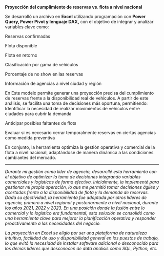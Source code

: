 **Proyección del cumplimiento de reservas vs. flota a nivel nacional**

Se desarrolló un archivo en **Excel** utilizando programación con **Power Query, Power Pivot y lenguaje DAX,** con el objetivo de integrar y analizar variables clave como:

Reservas confirmadas

Flota disponible

Flota en retorno

Clasificación por gama de vehículos

Porcentaje de no show en las reservas

Información de agencias a nivel ciudad y región

En Este modelo permite generar una proyección precisa del cumplimiento de reservas frente a la disponibilidad real de vehículos. A partir de este análisis, se facilita una toma de decisiones más oportuna, permitiendo:
Identificar la necesidad de realizar movimientos de vehículos entre ciudades para cubrir la demanda

Anticipar posibles faltantes de flota

Evaluar si es necesario cerrar temporalmente reservas en ciertas agencias como medida preventiva

En conjunto, la herramienta optimiza la gestión operativa y comercial de la flota a nivel nacional, adaptándose de manera dinámica a las condiciones cambiantes del mercado.

---

*Durante mi gestión como líder de agencia, desarrollé esta herramienta con el objetivo de optimizar la toma de decisiones integrando variables comerciales y logísticas de forma efectiva. Inicialmente, la implementé para gestionar mi propia operación, lo que me permitió tomar decisiones ágiles y acertadas frente a la disponibilidad de flota y la demanda de reservas. Dada su efectividad, la herramienta fue adoptada por otros líderes de agencia, primero a nivel regional y posteriormente a nivel nacional, durante los años 2021, 2022 y 2023. En una posición donde la fusión entre lo comercial y lo logístico era fundamental, esta solución se consolidó como una herramienta clave para mejorar la planificación operativa y responder proactivamente a las necesidades del negocio.*

*La proyección en Excel se eligio por ser una plataforma de naturaleza intuitiva, facilidad de uso y disponibilidad general en los puestos de trabajo, lo que evitó la necesidad de instalar software adicional o desconocido para los demas lideres que desconocen de data analisis como SQL, Python, etc.*
